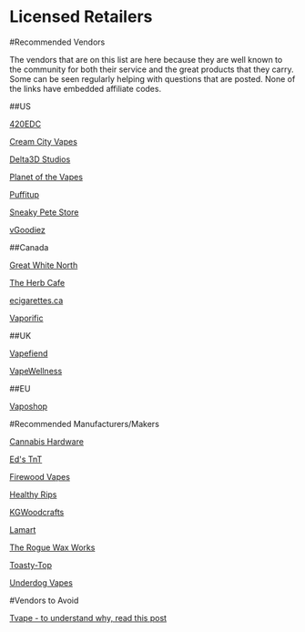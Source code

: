 # Licensed Retailers
#Recommended Vendors

The vendors that are on this list are here because they are well known to the community for both their service and the great products that they carry. Some can be seen regularly helping with questions that are posted.  None of the links have embedded affiliate codes.

##US

[420EDC](https://420edc.com)

[Cream City Vapes](https://creamcityvapes.com)

[Delta3D Studios](https://delta3dstudios.com)

[Planet of the Vapes](https://planetofthevapes.com)

[Puffitup](https://puffitup.com)

[Sneaky Pete Store](https://sneakypetestore.com)

[vGoodiez](https://vgoodiez.com)


##Canada

[Great White North](https://vapenorth.ca)

[The Herb Cafe](https://theherbcafe.com)

[ecigarettes.ca](https://ecigarettes.ca/collections/dynavap)

[Vaporific](https://vaporific.ca/)


##UK

[Vapefiend](https://vapefiend.co.uk)

[VapeWellness](https://vapewellness.co.uk)

##EU

[Vaposhop](https://vaposhop.com)


#Recommended Manufacturers/Makers

[Cannabis Hardware](https://cannabishardware.com)

[Ed's TnT](https://www.edstnt.com)

[Firewood Vapes](https://firewoodvapes.com)

[Healthy Rips](https://healthyrips.com)

[KGWoodcrafts](https://www.kgwoodcrafts.com)

[Lamart](https://lamart.ch)

[The Rogue Wax Works](https://theroguewaxworks.com)

[Toasty-Top](https://toasty-top.com)

[Underdog Vapes](https://www.underdogvapes.com)

#Vendors to Avoid

[Tvape - to understand why, read this post](https://web.archive.org/web/20211026195521/https://www.reddit.com/r/vaporents/comments/qgenyx/the_truth_about_utillian_zeus_and_tvape/)
